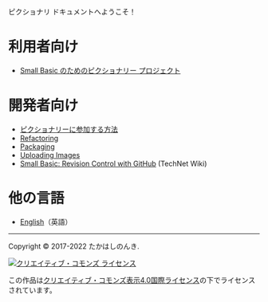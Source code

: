 ピクショナリ ドキュメントへようこそ！

# 利用者向け
* [Small Basic のためのピクショナリー プロジェクト](README-ja)

# 開発者向け
* [ピクショナリーに参加する方法](https://github.com/nonkitMac/Pictionary/blob/master/CONTRIBUTING-ja.md)
* [Refactoring](Refactoring)
* [Packaging](Packaging)
* [Uploading Images](Uploading-Images)
* [Small Basic: Revision Control with GitHub](https://social.technet.microsoft.com/wiki/contents/articles/37846.small-basic-revision-control-with-github.aspx) (TechNet Wiki)

# 他の言語
* [English](Documents)（英語）

____

Copyright © 2017-2022 たかはしのんき.

[![クリエイティブ・コモンズ ライセンス](https://i.creativecommons.org/l/by/4.0/88x31.png)](http://creativecommons.org/licenses/by/4.0/deed.ja)

この作品は[クリエイティブ・コモンズ表示4.0国際ライセンス](http://creativecommons.org/licenses/by/4.0/deed.ja)の下でライセンスされています。